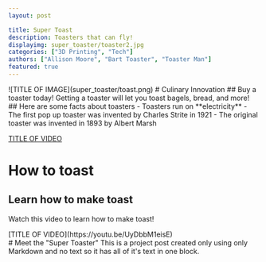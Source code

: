 ```yaml
---
layout: post

title: Super Toast
description: Toasters that can fly!
displayimg: super_toaster/toaster2.jpg
categories: ["3D Printing", "Tech"]
authors: ["Allison Moore", "Bart Toaster", "Toaster Man"]
featured: true
---
```

<div class="image_text_overlay" markdown="1">
![TITLE OF IMAGE](super_toaster/toast.png)
# Culinary Innovation
## Buy a toaster today!
Getting a toaster will let
you toast bagels, bread, and more!
</div>

<div class="free_write" markdown="1">
## Here are some facts about toasters
- Toasters run on **electricity**
- The first pop up toaster was invented by Charles Strite in 1921
- The original toaster was invented in 1893 by Albert Marsh
</div>

<div class="video_text_overlay" markdown="1">

[TITLE OF VIDEO](https://youtu.be/rJQpyIIV3-s)
# How to toast
## Learn how to make toast
Watch this video to learn how to make toast!
</div>

<div class="video_text_overlay" markdown="1">
[TITLE OF VIDEO](https://youtu.be/UyDbbM1eisE)
</div>

<div class="free_write" markdown="1">
# Meet the "Super Toaster"
This is a project post created only
using only Markdown and no text so it has
all of it's text in one block.
</div>
